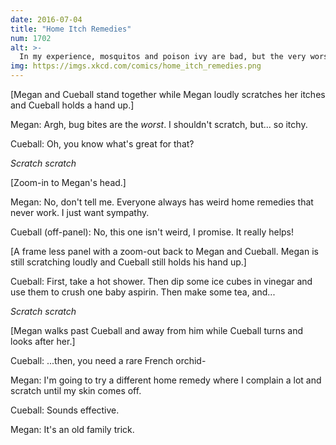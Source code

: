 ```yaml
---
date: 2016-07-04
title: "Home Itch Remedies"
num: 1702
alt: >-
  In my experience, mosquitos and poison ivy are bad, but the very worst itch comes from bites from chiggers (Trombicula alfreddugesi). They're found across the American south and great plains, so the best home remedy is to move to Iceland.
img: https://imgs.xkcd.com/comics/home_itch_remedies.png
---
```

[Megan and Cueball stand together while Megan loudly scratches her itches and Cueball holds a hand up.]

Megan: Argh, bug bites are the *worst*. I shouldn't scratch, but... so itchy.

Cueball: Oh, you know what's great for that?

*Scratch scratch*

[Zoom-in to Megan's head.]

Megan: No, don't tell me. Everyone always has weird home remedies that never work. I just want sympathy.

Cueball (off-panel): No, this one isn't weird, I promise. It really helps!

[A frame less panel with a zoom-out back to Megan and Cueball. Megan is still scratching loudly and Cueball still holds his hand up.]

Cueball: First, take a hot shower. Then dip some ice cubes in vinegar and use them to crush one baby aspirin. Then make some tea, and...

*Scratch scratch*

[Megan walks past Cueball and away from him while Cueball turns and looks after her.]

Cueball: ...then, you need a rare French orchid-

Megan: I'm going to try a different home remedy where I complain a lot and scratch until my skin comes off.

Cueball: Sounds effective.

Megan: It's an old family trick.